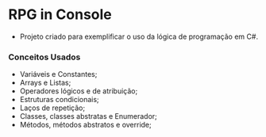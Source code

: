 # RPG in Console

- Projeto criado para exemplificar o uso da lógica de programação em C#.

### Conceitos Usados

- Variáveis e Constantes;
- Arrays e Listas;
- Operadores lógicos e de atribuição;
- Estruturas condicionais;
- Laços de repetição;
- Classes, classes abstratas  e  Enumerador;
- Métodos, métodos abstratos e override;